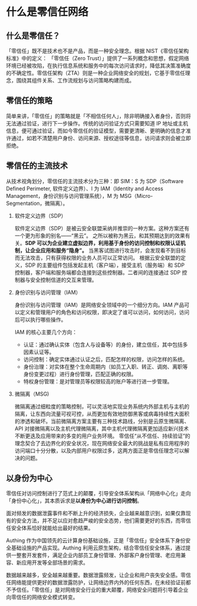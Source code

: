 # 什么是零信任网络

<LastUpdated/>

## 什么是零信任？
「零信任」既不是技术也不是产品，而是一种安全理念。根据 NIST《零信任架构标准》中的定义：
「零信任（Zero Trust）」提供了一系列概念和思想，假定网络环境已经被攻陷，在执行信息系统和服务中的每次访问请求时，降低其决策准确度的不确定性。零信任架构（ZTA）则是一种企业网络安全的规划，它基于零信任理念，围绕其组件关系、工作流规划与访问策略构建而成。

## 零信任的策略
简单来讲，「零信任」的策略就是「不相信任何人」，除非明确接入者身份，否则将无法通过验证，进行下一步操作。传统的访问验证方式只需要知道 IP 地址或主机信息，便可通过验证，而如今零信任的验证模型，需要更清晰、更明确的信息才准许通过，如若不清楚用户身份、访问来源、授权途径等信息，访问请求则会被立即拒绝。

## 零信任的主流技术
从技术视角划分，零信任的主流技术分为三种：即 SIM：S 为 SDP（Software Defined Perimeter, 软件定义边界）、I 为 IAM（Identity and Access Management，身份识别与访问管理系统），M 为 MSG（Micro-Segmentation，微隔离）。
1. 软件定义边界（SDP）

   软件定义边界（SDP）是被云安全联盟采纳并推崇的一种方案。这种方案还有一个更为形象的别名——“黑云”。
   之所以被称为黑云，和其预期达到的效果有关。**SDP 可以为企业建立虚拟边界，利用基于身份的访问控制和权限认证机制，让企业应用和服务“隐身”。** 当黑客试图进行攻击时，会发现看不到目标而无法攻击，只有获得权限的业务人员可以正常访问。
   根据云安全联盟的定义，SDP 的主要组件包括发起主机（客户端），接受主机（服务端）和 SDP 控制器，客户端和服务端都会连接到这些控制器。二者间的连接通过 SDP 控制器与安全控制信道的交互来管理。


2. 身份识别与访问管理（IAM）

   身份识别与访问管理（IAM）是网络安全领域中的一个细分方向。IAM 产品可以定义和管理用户的角色和访问权限，即决定了谁可以访问，如何访问，访问后可以执行哪些操作。

   IAM 的核心主要几个方向：
   - 认证：通过确认实体（包含人与设备等）的身份，建立信任，其中包括多因素认证等。
   - 访问控制：确定实体通过认证之后，匹配怎样的权限，访问怎样的系统。
   - 身份治理：对实体在整个生命周期内（如员工入职、转正、调岗、离职等身份变更过程）进行身份管理，匹配正确的权限。
   - 特权身份管理：是对管理员等权限较高的账户等进行进一步管理。

3. 微隔离（MSG)

   微隔离通过细粒度的策略控制，可以灵活地实现业务系统内外部主机与主机的隔离，让东西向流量可视可控，从而更加有效地防御黑客或病毒持续性大面积的渗透和破坏。当前微隔离方案主要有三种技术路线，分别是云原生微隔离、API 对接微隔离以及主机代理微隔离，其中主机代理微隔离更加适应新兴技术不断更迭及应用带来的多变的用户业务环境。
   零信任“从不信任、持续验证”的理念契合了去边界化的安全状况，现在网络安全最大的挑战是私有应用程序的访问端口十分分散，以及内部用户权限过多，这两方面正是零信任理念可以解决的问题。

## 以身份为中心
零信任对访问控制进行了范式上的颠覆，引导安全体系架构从「网络中心化」走向「身份中心化」，其本质诉求是**以身份为中心进行访问控制**。

面对频发的数据泄露事件和不断上升的经济损失，企业越来越意识到，如果仅靠现有的安全方法，并不足以应对愈趋严峻的安全态势，他们需要更好的东西，而零信任安全体系恰好就能给出最好的结果。

Authing 作为中国领先的云计算身份基础设施，正是「零信任」安全体系下身份安全基础设施的产品实现。Authing 利用云原生架构，结合零信任安全体系，通过提供一整套开发套件，满足企业内部员工身份管理、外部客户身份管理、老应用兼容、新应用开发等全部场景的需求。

数据越来越多，安全越来越重要。数据泄露频发，让企业和用户丧失安全感。零信任网络能提供更好的数据泄露防护，让网络边界内外的任何东西，在未经验证前都不予信任。「零信任」是对网络安全行业的重大颠覆，网络安全问题将引导着企业向零信任的网络安全模式转变。


